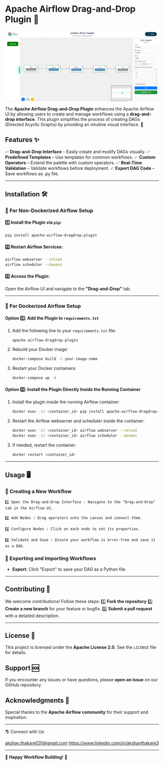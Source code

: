 # Apache Airflow Drag-and-Drop Plugin 🚀

![alt text](image-1.png)

&#x20;&#x20;

The **Apache Airflow Drag-and-Drop Plugin** enhances the Apache Airflow UI by allowing users to create and manage workflows using a **drag-and-drop interface**. This plugin simplifies the process of creating DAGs (Directed Acyclic Graphs) by providing an intuitive visual interface. 🎉

## Features ✨

✅ **Drag-and-Drop Interface** – Easily create and modify DAGs visually. 
✅ **Predefined Templates** – Use templates for common workflows. 
✅ **Custom Operators** – Extend the palette with custom operators. 
✅ **Real-Time Validation** – Validate workflows before deployment. 
✅ **Export DAG Code** – Save workflows as .py file.

---

## Installation 🛠️

### 🔹 For Non-Dockerized Airflow Setup

#### 1️⃣ Install the Plugin via `pip`:

```bash
pip install apache-airflow-dragdrop-plugin
```

#### 2️⃣ Restart Airflow Services:

```bash
airflow webserver --reload
airflow scheduler --daemon
```

#### 3️⃣ Access the Plugin:

Open the Airflow UI and navigate to the **"Drag-and-Drop"** tab.

---

### 🐳 For Dockerized Airflow Setup

#### Option 1️⃣: Add the Plugin to `requirements.txt`

1. Add the following line to your `requirements.txt` file:
   ```
   apache-airflow-dragdrop-plugin
   ```
2. Rebuild your Docker image:
   ```bash
   docker-compose build -t your-image-name
   ```
3. Restart your Docker containers:
   ```bash
   docker-compose up -d
   ```

#### Option 2️⃣: Install the Plugin Directly Inside the Running Container

1. Install the plugin inside the running Airflow container:
   ```bash
   docker exec -it <container_id> pip install apache-airflow-dragdrop-plugin
   ```
2. Restart the Airflow webserver and scheduler inside the container:
   ```bash
   docker exec -it <container_id> airflow webserver --reload
   docker exec -it <container_id> airflow scheduler --daemon
   ```
3. If needed, restart the container:
   ```bash
   docker restart <container_id>
   ```

---

## Usage 🖥️

### 🚀 Creating a New Workflow
```
1️⃣ Open the Drag-and-Drop Interface : Navigate to the "Drag-and-Drop" tab in the Airflow UI. 

2️⃣ Add Nodes : Drag operators onto the canvas and connect them. 

3️⃣ Configure Nodes : Click on each node to set its properties. 

4️⃣ Validate and Save : Ensure your workflow is error-free and save it as a DAG.
```

### 🔄 Exporting and Importing Workflows

- **Export**: Click "Export" to save your DAG as a Python file.
---

## Contributing 🤝

We welcome contributions! Follow these steps: 
1️⃣ **Fork the repository** 
2️⃣ **Create a new branch** for your feature or bugfix. 
3️⃣ **Submit a pull request** with a detailed description.

---

## License 📜

This project is licensed under the **Apache License 2.0**. See the `LICENSE` file for details.

## Support 🆘

If you encounter any issues or have questions, please **open an issue** on our GitHub repository.

## Acknowledgments 🙏

Special thanks to the **Apache Airflow community** for their support and inspiration.

---

🌎 Connect with Us

akshay.thakare031@gmail.com 
https://www.linkedin.com/in/akshaythakare3

---

🚀 **Happy Workflow Building!** 🚀
